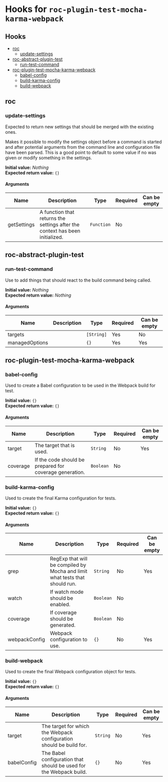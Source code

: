 # Hooks for `roc-plugin-test-mocha-karma-webpack`

## Hooks
* [roc](#roc)
  * [update-settings](#update-settings)
* [roc-abstract-plugin-test](#roc-abstract-plugin-test)
  * [run-test-command](#run-test-command)
* [roc-plugin-test-mocha-karma-webpack](#roc-plugin-test-mocha-karma-webpack)
  * [babel-config](#babel-config)
  * [build-karma-config](#build-karma-config)
  * [build-webpack](#build-webpack)

## roc

### update-settings

Expected to return new settings that should be merged with the existing ones.

Makes it possible to modify the settings object before a command is started and after potential arguments from the command line and configuration file have been parsed. This is a good point to default to some value if no was given or modify something in the settings.

__Initial value:__ _Nothing_  
__Expected return value:__ `{}`

#### Arguments

| Name        | Description                                                                  | Type       | Required | Can be empty |
| ----------- | ---------------------------------------------------------------------------- | ---------- | -------- | ------------ |
| getSettings | A function that returns the settings after the context has been initialized. | `Function` | No       |              |

## roc-abstract-plugin-test

### run-test-command

Use to add things that should react to the build command being called.

__Initial value:__ _Nothing_  
__Expected return value:__ _Nothing_

#### Arguments

| Name           | Description | Type       | Required | Can be empty |
| -------------- | ----------- | ---------- | -------- | ------------ |
| targets        |             | `[String]` | Yes      | No           |
| managedOptions |             | `{}`       | Yes      | Yes          |

## roc-plugin-test-mocha-karma-webpack

### babel-config

Used to create a Babel configuration to be used in the Webpack build for test.

__Initial value:__ `{}`  
__Expected return value:__ `{}`

#### Arguments

| Name     | Description                                             | Type      | Required | Can be empty |
| -------- | ------------------------------------------------------- | --------- | -------- | ------------ |
| target   | The target that is used.                                | `String`  | No       | Yes          |
| coverage | If the code should be prepared for coverage generation. | `Boolean` | No       |              |

### build-karma-config

Used to create the final Karma configuration for tests.

__Initial value:__ `{}`  
__Expected return value:__ `{}`

#### Arguments

| Name          | Description                                                                 | Type      | Required | Can be empty |
| ------------- | --------------------------------------------------------------------------- | --------- | -------- | ------------ |
| grep          | RegExp that will be compiled by Mocha and limit what tests that should run. | `String`  | No       | Yes          |
| watch         | If watch mode should be enabled.                                            | `Boolean` | No       |              |
| coverage      | If coverage should be generated.                                            | `Boolean` | No       |              |
| webpackConfig | Webpack configuration to use.                                               | `{}`      | No       | Yes          |

### build-webpack

Used to create the final Webpack configuration object for tests.

__Initial value:__ `{}`  
__Expected return value:__ `{}`

#### Arguments

| Name        | Description                                                         | Type     | Required | Can be empty |
| ----------- | ------------------------------------------------------------------- | -------- | -------- | ------------ |
| target      | The target for which the Webpack configuration should be build for. | `String` | No       | Yes          |
| babelConfig | The Babel configuration that should be used for the Webpack build.  | `{}`     | No       | Yes          |
